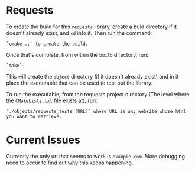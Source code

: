 # Requests

To create the build for this `requests` library, create a buld directory if it doesn't already exist, and `cd` into it.
Then run the command:

    `cmake ..` to create the build.

Once that's complete, from within the `build` directory, run:

    `make`

This will create the `object` directory (if it doesn't already exist) and in it place
the executable that can be used to test out the library.

To run the executable, from the requests project directory (The level where the `CMakeLists.txt` file exists at),
run:

    `./objects/requests_tests [URL]` where URL is any website whose html you want to retrieve.



# Current Issues

Currently the only url that seems to work is `example.com`. More debugging need to occur to find out why this keeps happening.